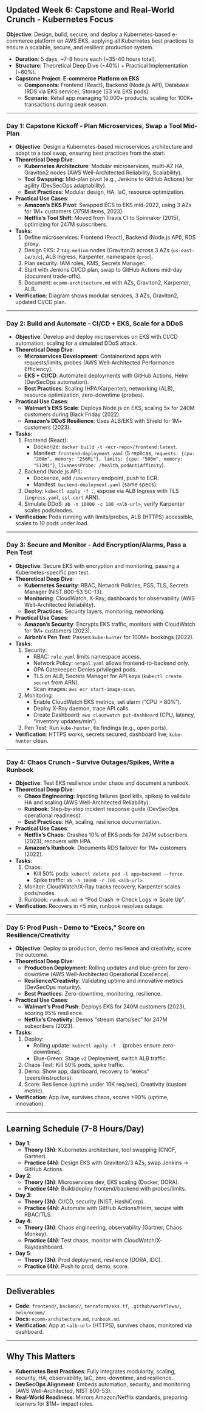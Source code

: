 ## Updated Week 6: Capstone and Real-World Crunch - Kubernetes Focus
**Objective**: Design, build, secure, and deploy a Kubernetes-based e-commerce platform on AWS EKS, applying all Kubernetes best practices to ensure a scalable, secure, and resilient production system.

- **Duration**: 5 days, ~7-8 hours each (~35-40 hours total).
- **Structure**: Theoretical Deep Dive (~40%) + Practical Implementation (~60%).
- **Capstone Project**: **E-commerce Platform on EKS**
  - **Components**: Frontend (React), Backend (Node.js API), Database (RDS via EKS service), Storage (S3 via EKS pods).
  - **Scenario**: Retail app managing 10,000+ products, scaling for 100K+ transactions during peak season.

---

### Day 1: Capstone Kickoff - Plan Microservices, Swap a Tool Mid-Plan
- **Objective**: Design a Kubernetes-based microservices architecture and adapt to a tool swap, ensuring best practices from the start.
- **Theoretical Deep Dive**:
  - **Kubernetes Architecture**: Modular microservices, multi-AZ HA, Graviton2 nodes (AWS Well-Architected Reliability, Scalability).
  - **Tool Swapping**: Mid-plan pivot (e.g., Jenkins to GitHub Actions) for agility (DevSecOps adaptability).
  - **Best Practices**: Modular design, HA, IaC, resource optimization.
- **Practical Use Cases**:
  - **Amazon’s EKS Pivot**: Swapped ECS to EKS mid-2022, using 3 AZs for 1M+ customers (375M items, 2023).
  - **Netflix’s Tool Shift**: Moved from Travis CI to Spinnaker (2015), optimizing for 247M subscribers.
- **Tasks**:
  1. Define microservices: Frontend (React), Backend (Node.js API), RDS proxy.
  2. Design EKS: 2 `t4g.medium` nodes (Graviton2) across 3 AZs (`us-east-1a/b/c`), ALB Ingress, Karpenter, namespace (`prod`).
  3. Plan security: IAM roles, KMS, Secrets Manager.
  4. Start with Jenkins CI/CD plan, swap to GitHub Actions mid-day (document trade-offs).
  5. Document: `ecomm-architecture.md` with AZs, Graviton2, Karpenter, ALB.
- **Verification**: Diagram shows modular services, 3 AZs, Graviton2, updated CI/CD plan.

---

### Day 2: Build and Automate - CI/CD + EKS, Scale for a DDoS
- **Objective**: Develop and deploy microservices on EKS with CI/CD automation, scaling for a simulated DDoS attack.
- **Theoretical Deep Dive**:
  - **Microservices Development**: Containerized apps with requests/limits, probes (AWS Well-Architected Performance Efficiency).
  - **EKS + CI/CD**: Automated deployments with GitHub Actions, Helm (DevSecOps automation).
  - **Best Practices**: Scaling (HPA/Karpenter), networking (ALB), resource optimization, zero-downtime (probes).
- **Practical Use Cases**:
  - **Walmart’s EKS Scale**: Deploys Node.js on EKS, scaling 5x for 240M customers during Black Friday (2022).
  - **Amazon’s DDoS Resilience**: Uses ALB/EKS with Shield for 1M+ customers (2023).
- **Tasks**:
  1. Frontend (React):
     - Dockerize: `docker build -t <ecr-repo>/frontend:latest`.
     - Manifest: `frontend-deployment.yaml` (5 replicas, `requests: {cpu: "200m", memory: "256Mi"}, limits: {cpu: "500m", memory: "512Mi"}`, `livenessProbe: /health`, `podAntiAffinity`).
  2. Backend (Node.js API):
     - Dockerize, add `/inventory` endpoint, push to ECR.
     - Manifest: `backend-deployment.yaml` (same specs).
  3. Deploy: `kubectl apply -f .`, expose via ALB Ingress with TLS (`ingress.yaml`, `ssl-cert` ARN).
  4. Simulate DDoS: `ab -n 10000 -c 100 <alb-url>`, verify Karpenter scales pods/nodes.
- **Verification**: Pods running with limits/probes, ALB (HTTPS) accessible, scales to 10 pods under load.

---

### Day 3: Secure and Monitor - Add Encryption/Alarms, Pass a Pen Test
- **Objective**: Secure EKS with encryption and monitoring, passing a Kubernetes-specific pen test.
- **Theoretical Deep Dive**:
  - **Kubernetes Security**: RBAC, Network Policies, PSS, TLS, Secrets Manager (NIST 800-53 SC-13).
  - **Monitoring**: CloudWatch, X-Ray, dashboards for observability (AWS Well-Architected Reliability).
  - **Best Practices**: Security layers, monitoring, networking.
- **Practical Use Cases**:
  - **Amazon’s Security**: Encrypts EKS traffic, monitors with CloudWatch for 1M+ customers (2023).
  - **Airbnb’s Pen Test**: Passes `kube-hunter` for 100M+ bookings (2022).
- **Tasks**:
  1. Security:
     - RBAC: `role.yaml` limits namespace access.
     - Network Policy: `netpol.yaml` allows frontend-to-backend only.
     - OPA Gatekeeper: Denies privileged pods.
     - TLS on ALB, Secrets Manager for API keys (`kubectl create secret` from ARN).
     - Scan images: `aws ecr start-image-scan`.
  2. Monitoring:
     - Enable CloudWatch EKS metrics, set alarm (“CPU > 80%”).
     - Deploy X-Ray daemon, trace API calls.
     - Create Dashboard: `aws cloudwatch put-dashboard` (CPU, latency, “inventory updates/min”).
  3. Pen Test: Run `kube-hunter`, fix findings (e.g., open ports).
- **Verification**: HTTPS works, secrets secured, dashboard live, `kube-hunter` clean.

---

### Day 4: Chaos Crunch - Survive Outages/Spikes, Write a Runbook
- **Objective**: Test EKS resilience under chaos and document a runbook.
- **Theoretical Deep Dive**:
  - **Chaos Engineering**: Injecting failures (pod kills, spikes) to validate HA and scaling (AWS Well-Architected Reliability).
  - **Runbook**: Step-by-step incident response guide (DevSecOps operational readiness).
  - **Best Practices**: HA, scaling, resilience documentation.
- **Practical Use Cases**:
  - **Netflix’s Chaos**: Crashes 10% of EKS pods for 247M subscribers (2023), recovers with HPA.
  - **Amazon’s Runbook**: Documents RDS failover for 1M+ customers (2022).
- **Tasks**:
  1. Chaos:
     - Kill 50% pods: `kubectl delete pod -l app=backend --force`.
     - Spike traffic: `ab -n 10000 -c 100 <alb-url>`.
  2. Monitor: CloudWatch/X-Ray tracks recovery, Karpenter scales pods/nodes.
  3. Runbook: `runbook.md` → “Pod Crash → Check Logs → Scale Up”.
- **Verification**: Recovers in <5 min, runbook resolves outage.

---

### Day 5: Prod Push - Demo to “Execs,” Score on Resilience/Creativity
- **Objective**: Deploy to production, demo resilience and creativity, score the outcome.
- **Theoretical Deep Dive**:
  - **Production Deployment**: Rolling updates and blue-green for zero-downtime (AWS Well-Architected Operational Excellence).
  - **Resilience/Creativity**: Validating uptime and innovative metrics (DevSecOps maturity).
  - **Best Practices**: Zero-downtime, monitoring, resilience.
- **Practical Use Cases**:
  - **Walmart’s Prod Push**: Deploys EKS for 240M customers (2023), scoring 95% resilience.
  - **Netflix’s Creativity**: Demos “stream starts/sec” for 247M subscribers (2023).
- **Tasks**:
  1. Deploy:
     - Rolling update: `kubectl apply -f .` (probes ensure zero-downtime).
     - Blue-Green: Stage `v2` Deployment, switch ALB traffic.
  2. Chaos Test: Kill 50% pods, spike traffic.
  3. Demo: Show app, dashboard, recovery to “execs” (peers/instructors).
  4. Score: Resilience (uptime under 10K req/sec), Creativity (custom metric).
- **Verification**: App live, survives chaos, scores >90% (uptime, innovation).

---

## Learning Schedule (7-8 Hours/Day)
- **Day 1**:
  - **Theory (3h)**: Kubernetes architecture, tool swapping (CNCF, Gartner).
  - **Practice (4h)**: Design EKS with Graviton2/3 AZs, swap Jenkins → GitHub Actions.
- **Day 2**:
  - **Theory (3h)**: Microservices dev, EKS scaling (Docker, DORA).
  - **Practice (4h)**: Build/deploy frontend/backend with probes/limits.
- **Day 3**:
  - **Theory (3h)**: CI/CD, security (NIST, HashiCorp).
  - **Practice (4h)**: Automate with GitHub Actions/Helm, secure with RBAC/TLS.
- **Day 4**:
  - **Theory (3h)**: Chaos engineering, observability (Gartner, Chaos Monkey).
  - **Practice (4h)**: Test chaos, monitor with CloudWatch/X-Ray/dashboard.
- **Day 5**:
  - **Theory (3h)**: Prod deployment, resilience (DORA, IDC).
  - **Practice (4h)**: Push to prod, demo, score.

---

## Deliverables
- **Code**: `frontend/`, `backend/`, `terraform/eks.tf`, `.github/workflows/`, `helm/ecomm/`.
- **Docs**: `ecomm-architecture.md`, `runbook.md`.
- **Verification**: App at `<alb-url>` (HTTPS), survives chaos, monitored via dashboard.

---

## Why This Matters
- **Kubernetes Best Practices**: Fully integrates modularity, scaling, security, HA, observability, IaC, zero-downtime, and resilience.
- **DevSecOps Alignment**: Embeds automation, security, and monitoring (AWS Well-Architected, NIST 800-53).
- **Real-World Readiness**: Mirrors Amazon/Netflix standards, preparing learners for $1M+ impact roles.

